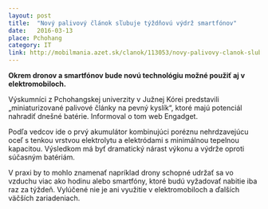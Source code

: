 ```yaml
---
layout: post
title:  "Nový palivový článok sľubuje týždňovú výdrž smartfónov"
date:   2016-03-13
place: Pchohang
category: IT
link: http://mobilmania.azet.sk/clanok/113053/novy-palivovy-clanok-slubuje-tyzdnovu-vydrz-smartfonov#
---
```


**Okrem dronov a smartfónov bude novú technológiu možné použiť aj v elektromobiloch.**

Výskumníci z Pchohangskej univerzity v Južnej Kórei predstavili „miniaturizované palivové články na pevný kyslík“, ktoré majú potenciál nahradiť dnešné batérie. Informoval o tom web Engadget.

Podľa vedcov ide o prvý akumulátor kombinujúci poréznu nehrdzavejúcu oceľ s tenkou vrstvou elektrolytu a elektródami s minimálnou tepelnou kapacitou. Výsledkom má byť dramatický nárast výkonu a výdrže oproti súčasným batériám.

V praxi by to mohlo znamenať napríklad drony schopné udržať sa vo vzduchu viac ako hodinu alebo smartfóny, ktoré budú vyžadovať nabitie iba raz za týždeň. Vylúčené nie je ani využitie v elektromobiloch a ďalších väčších zariadeniach.
